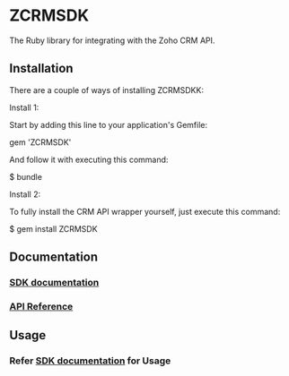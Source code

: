 # ZCRMSDK

The Ruby library for integrating with the Zoho CRM API.


## Installation

There are a couple of ways of installing ZCRMSDKK:

Install 1:

Start by adding this line to your application's Gemfile:

  gem 'ZCRMSDK'

And follow it with executing this command:

  $ bundle

Install 2:

To fully install the CRM API wrapper yourself, just execute this command:

  $ gem install ZCRMSDK


## Documentation

### <a href="https://www.zoho.com/crm/developer/docs/server-side-sdks/ruby.html" rel="nofollow">SDK documentation</a>
### <a href="https://www.zoho.com/crm/developer/docs/api/overview.html" rel="nofollow">API Reference</a>

## Usage

### Refer <a href="https://www.zoho.com/crm/developer/docs/server-side-sdks/ruby.html" rel="nofollow">SDK documentation</a> for Usage


